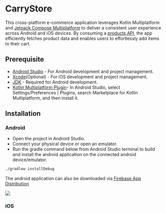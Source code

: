 # CarryStore

This cross-platform e-commerce application leverages Kotlin Multiplatform and [Jetpack Compose Multiplatform](https://www.jetbrains.com/lp/compose-multiplatform/) to deliver a consistent user experience across Android and iOS devices. By consuming a [products API](https://my-json-server.typicode.com/carry1stdeveloper/mock-product-api/productBundles), the app efficiently fetches product data and enables users to effortlessly add items to their cart.

## Prerequisite

- [Android Studio](https://developer.android.com/studio) - For Android development and project management.
- [Xcode](https://apps.apple.com/us/app/xcode/id497799835)(Optional) - For iOS development and project management.
- [JDK](https://www.oracle.com/java/technologies/downloads/?er=221886) - Required for Android development.
- [Kotlin Multiplatform Plugin](https://kotlinlang.org/docs/multiplatform-plugin-releases.html?_gl=1*130bj1*_gcl_au*MTk1MDYwOTc4MS4xNzIxNjMzNjAy*_ga*MTM4NzQwMTA3NS4xNjk3NDg5MzQ5*_ga_9J976DJZ68*MTcyMzExNTUwNy43Ni4xLjE3MjMxMTU1OTYuNDQuMC4w#release-details)- In Android Studio, select Settings/Preferences | Plugins, search Marketplace for Kotlin Multiplatform, and then install it.

## Installation

### Android

- Open the project in Android Studio.
- Connect your physical device or open an emulator.
- Run the gradle command below from Android Studio terminal to build and install the android application on the connected android device/emulator.
```bash
./gradlew installDebug
```

The android application can also be downloaded via [Firebase App Distribution]()

<img src="https://img.shields.io/badge/-Download Android App-3DDC84?logo=android&logoColor=white&style=for-the-badge">

### iOS
